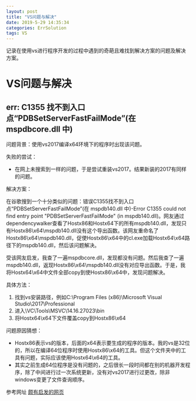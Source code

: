 ```yaml
---
layout: post
title: "VS问题与解决"
date: 2019-5-29 14:35:34
categories: ErrSolution
tags: VS
---
```


记录在使用vs进行程序开发的过程中遇到的奇葩且难找到解决方案的问题及解决方案。

# VS问题与解决

## err: C1355 找不到入口点“PDBSetServerFastFailMode”(在 mspdbcore.dll 中)

问题背景：使用vs2017编译x64环境下的程序时出现该问题。

失败的尝试：
* 在网上未搜索到一样的问题，于是尝试重装vs2017。结果新装的2017有同样的问题。

解决方案：

在谷歌搜到一个十分类似的问题：错误C1355找不到入口点“PDBSetServerFastFailMode”(在 mspdb140.dll 中)-Error C1355 could not find entry point "PDBSetServerFastFailMode" (in mspdb140.dll)。网友通过dependencywalker查看了Hostx86和Hostx64下的所有mspdb140.dll，发现只有Hostx86\x64\mspdb140.dll没有这个导出函数。该网友重命名了Hostx86\x64\mspdb140.dll，促使Hostx86\x64中的cl.exe加载Hostx64\x64路径下的mspdb140.dll，然后该问题解决。

受该网友启发，我查了一遍mspdbcore.dll，发现都没有问题。然后我查了一遍mspdb140.dll，返现Hostx86\x64\mspdb140.dll没有对应导出函数。于是，我将Hostx64\x64中文件全部copy到使Hostx86\x64中，发现问题解决。

具体方法：
1. 找到vs安装路径，例如C:\Program Files (x86)\Microsoft Visual Studio\2017\Professional
2. 进入\VC\Tools\MSVC\14.16.27023\bin
3. 将Hostx64\x64下文件覆盖copy到Hostx86\x64

问题原因猜想：

* Hostx86表示vs的版本，后面的x64表示要生成的程序的版本。我的vs是32位的，所以在编译64位程序时使用Hostx86\x64的工具。但这个文件夹中的工具有问题，实际应该使用Hostx64\x64的工具。
* 其实之前生成64位程序是没有问题的，之后很长一段时间都在别的机器开发程序，除了中间进行过一次系统更新，没有对vs2017进行过更改，除非windows变更了文件查询顺序。

参考网址 [颇有启发的网页](https://developercommunity.visualstudio.com/content/problem/385816/%E9%94%99%E8%AF%AFc1355%E6%89%BE%E4%B8%8D%E5%88%B0%E5%85%A5%E5%8F%A3%E7%82%B9pdbsetserverfastfailmode%E5%9C%A8-mspdb140dll.html)
